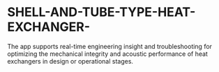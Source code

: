 # SHELL-AND-TUBE-TYPE-HEAT-EXCHANGER-
The app supports real-time engineering insight and troubleshooting for optimizing the mechanical integrity and acoustic performance of heat exchangers in design or operational stages.
